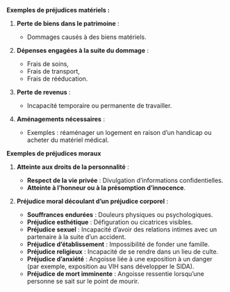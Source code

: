 **Exemples de préjudices matériels :**
1. **Perte de biens dans le patrimoine** :
    - Dommages causés à des biens matériels.

2. **Dépenses engagées à la suite du dommage** :
    - Frais de soins,
    - Frais de transport,
    - Frais de rééducation.

3. **Perte de revenus** :
    - Incapacité temporaire ou permanente de travailler.

4. **Aménagements nécessaires** :
    - Exemples : réaménager un logement en raison d’un handicap ou acheter du matériel médical.

**Exemples de préjudices moraux**
1. **Atteinte aux droits de la personnalité** :
    - **Respect de la vie privée** : Divulgation d’informations confidentielles.
    - **Atteinte à l’honneur ou à la présomption d’innocence**.

2. **Préjudice moral découlant d’un préjudice corporel** :
    - **Souffrances endurées** : Douleurs physiques ou psychologiques.
    - **Préjudice esthétique** : Défiguration ou cicatrices visibles.
    - **Préjudice sexuel** : Incapacité d’avoir des relations intimes avec un partenaire à la suite d’un accident.
    - **Préjudice d’établissement** : Impossibilité de fonder une famille.
    - **Préjudice religieux** : Incapacité de se rendre dans un lieu de culte.
    - **Préjudice d’anxiété** : Angoisse liée à une exposition à un danger (par exemple, exposition au VIH sans développer le SIDA).
    - **Préjudice de mort imminente** : Angoisse ressentie lorsqu’une personne se sait sur le point de mourir.